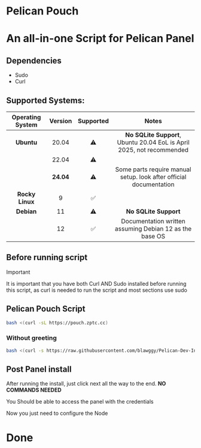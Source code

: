 # Pelican Pouch

# An all-in-one Script for Pelican Panel 

## Dependencies

- Sudo
- Curl

## Supported Systems:

| Operating System |  Version  | Supported |                                 Notes                                  |
| :--------------: | :-------: | :-------: | :--------------------------------------------------------------------: |
|    **Ubuntu**    |   20.04   |    ⚠️︎    | **No SQLite Support**, Ubuntu 20.04 EoL is April 2025, not recommended |
|                  |   22.04   |    ⚠️     |                                                                        |
|                  | **24.04** |    ⚠️    |      Some parts require manual setup. look after official documentation       |
| **Rocky Linux**  |     9     |    ✅︎     |                                                                        |
|    **Debian**    |    11     |    ⚠️     |                         **No SQLite Support**                          |
|                  |    12     |    ✅     |       Documentation written assuming Debian 12 as the base OS        |

## Before running script
> [!IMPORTANT] 
> It is important that you have both Curl AND Sudo installed before running this script, as curl is needed to run the script and most sections use sudo

## Pelican Pouch Script

```bash
bash <(curl -sL https://pouch.zptc.cc)
```

### Without greeting

```bash
bash <(curl -s https://raw.githubusercontent.com/blawggy/Pelican-Dev-Installer/main/Pelican_Pouch.sh) --skip-welcome
```

## Post Panel install

After running the install, just click next all the way to the end. **NO COMMANDS NEEDED**

You Should be able to access the panel with the credentials

Now you just need to configure the Node

# Done
